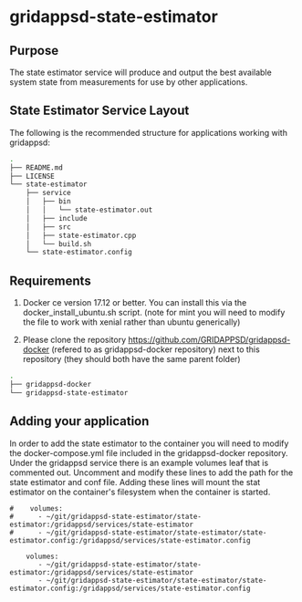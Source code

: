 # gridappsd-state-estimator

## Purpose

The state estimator service will produce and output the best available system state from measurements for use by other applications.

## State Estimator Service Layout

The following is the recommended structure for applications working with gridappsd:

```` bash
.
├── README.md
├── LICENSE
└── state-estimator
    ├── service
    │   ├── bin
    │   │   └── state-estimator.out
    │   ├── include
    │   ├── src
    │   ├── state-estimator.cpp
    │   └── build.sh
    └── state-estimator.config
````

## Requirements 

1. Docker ce version 17.12 or better.  You can install this via the docker_install_ubuntu.sh script.  (note for mint you will need to modify the file to work with xenial rather than ubuntu generically)

1. Please clone the repository <https://github.com/GRIDAPPSD/gridappsd-docker> (refered to as gridappsd-docker repository) next to this repository (they should both have the same parent folder)

```` bash
.
├── gridappsd-docker
└── gridappsd-state-estimator	
````

## Adding your application

In order to add the state estimator to the container you will need to modify the docker-compose.yml file included in the gridappsd-docker repository.  Under the gridappsd service there is an example volumes leaf that is commented out.  Uncomment and modify these lines to add the path for the state estimator and conf file.  Adding these lines will mount the stat estimator on the container's filesystem when the container is started.

````
#    volumes:
#      - ~/git/gridappsd-state-estimator/state-estimator:/gridappsd/services/state-estimator
#      - ~/git/gridappsd-state-estimator/state-estimator/state-estimator.config:/gridappsd/services/state-estimator.config

    volumes:
       - ~/git/gridappsd-state-estimator/state-estimator:/gridappsd/services/state-estimator
       - ~/git/gridappsd-state-estimator/state-estimator/state-estimator.config:/gridappsd/services/state-estimator.config

````